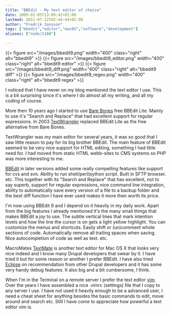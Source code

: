 ```yaml
---
title: "BBEdit - My text editor of choice"
date: 2009-02-05T13:09:42+01:00
lastmod: 2011-07-22T02:44:44+02:00
author: "Fredrik Jonsson"
tags: ["bbedit","editor","macOS","software","development"]
aliases: ["node/1160"]

---
```


{{< figure src="/images/bbedit9.png" width="400" class="right" alt="bbedit9" >}}
{{< figure src="/images/bbedit9_editor.png" width="400" class="right" alt="bbedit9 editor" >}}
{{< figure src="/images/bbedit9_diff.png" width="400" class="right" alt="bbedit9 diff" >}}
{{< figure src="/images/bbedit9_regex.png" width="400" class="right" alt="bbedit9 regex" >}}

I noticed that I have never on my blog mentioned the text editor I use. This is a bit surprising since it's where I do almost all my writing, and all my coding of course.

More then 10 years ago I started to use [Bare Bones](http://www.barebones.com/) free BBEdit Lite. Mainly to use it's "Search and Replace" that had excellent support for regular expressions. In 2003 [TextWrangler](http://www.barebones.com/products/textwrangler/) replaced BBEdit Lite as the free alternative from Bare Bones.

TextWrangler was my main editor for several years, it was so good that I saw little reason to pay for its big brother BBEdit. The main feature of BBEdit seemed to be very nice support for HTML editing, something I had little need for. I had moved from static HTML webb-sites to CMS systems so PHP was more interesting to me.

[BBEdit](http://www.barebones.com/products/bbedit/) in later versions added some really compelling features like support for cvs and svn. Ability to run shell/perl/python script. Built in SFTP browser. etc. This together with its "Search and Replace" that has excellent, not to say superb, support for regular expressions, nice command line integration, ability to automatically save every version of a file to a backup folder and the best diff function I have ever used makes it more then worth its price.

I'm now using BBEdit 9 and I depend on it heavily in my daily work. Apart from the big features I already mentioned it's the many small things that makes BBEdit a joy to use. The subtle vertical lines that mark intention levels and how the line the cursor is on gets a light yellow highlight. You can customize the menus and shortcuts. Easily shift or (un)comment whole sections of code. Automatically remove all trailing spaces when saving. Nice autocompletion of code as well as text. etc.

MacroMates [TextMate](http://macromates.com/) is another text editor for Mac OS X that looks very nice indeed and I know many Drupal developers that swear by it. I have tried it but for some reason or another I prefer BBEdit. I have also tried [Eclipse](http://www.eclipse.org/) on recommendation from other Drupal developers and it has some very handy debug features. It also big and a bit cumbersome, I think.

When I'm in the Terminal on a remote server I prefer the text editor [vim](http://www.vim.org/). Over the years I have assembled a nice .vimrc (settings) file that I copy to any server I use. I have not used it heavily enough to be a advanced user, I need a cheat sheet for anything besides the basic commands to edit, move around and search etc. Still I have come to appreciate how powerful a text editor vim is.

